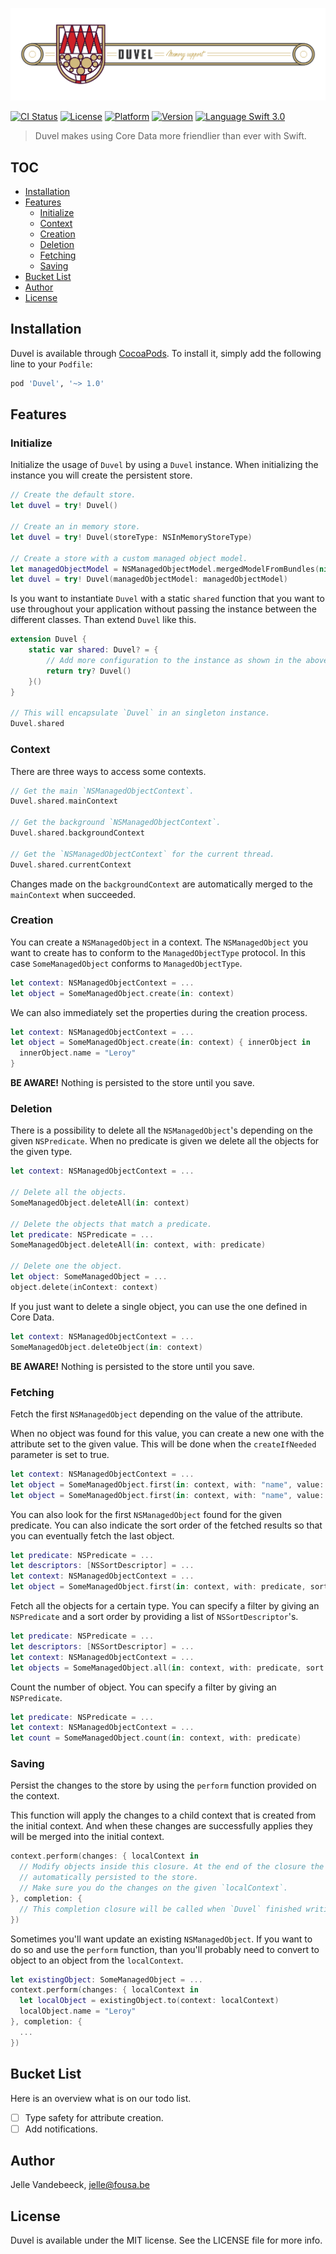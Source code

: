 ![](Resources/Duvel.jpg)

[![CI Status](http://img.shields.io/travis/icapps/ios-duvel.svg?style=flat)](https://travis-ci.org/icapps/ios-duvel)
[![License](https://img.shields.io/cocoapods/l/Duvel.svg?style=flat)](http://cocoapods.org/pods/Duvel)
[![Platform](https://img.shields.io/cocoapods/p/Duvel.svg?style=flat)](http://cocoapods.org/pods/Duvel)
[![Version](https://img.shields.io/cocoapods/v/Duvel.svg?style=flat)](http://cocoapods.org/pods/Duvel)
[![Language Swift 3.0](https://img.shields.io/badge/Language-Swift%203.0-orange.svg?style=flat)](https://swift.org)

> Duvel makes using Core Data more friendlier than ever with Swift.

## TOC

- [Installation](#installation)
- [Features](#features)
  - [Initialize](#initialize)
  - [Context](#context)
  - [Creation](#creation)
  - [Deletion](#deletion)
  - [Fetching](#fetching)
  - [Saving](#saving)
- [Bucket List](#bucket-list)
- [Author](#author)
- [License](#license)

## Installation

Duvel is available through [CocoaPods](http://cocoapods.org). To install it, simply add the following line to your `Podfile`:

```ruby
pod 'Duvel', '~> 1.0'
```

## Features

### Initialize

Initialize the usage of `Duvel` by using a `Duvel` instance. When initializing the instance you will create the persistent store.

```swift
// Create the default store.
let duvel = try! Duvel()

// Create an in memory store.
let duvel = try! Duvel(storeType: NSInMemoryStoreType)

// Create a store with a custom managed object model.
let managedObjectModel = NSManagedObjectModel.mergedModelFromBundles(nil)
let duvel = try! Duvel(managedObjectModel: managedObjectModel)
```

Is you want to instantiate `Duvel` with a static `shared` function that you want to use throughout your application without passing the instance between the different classes. Than extend `Duvel` like this.

```swift
extension Duvel {
    static var shared: Duvel? = {
        // Add more configuration to the instance as shown in the above code.
        return try? Duvel()
    }()
}

// This will encapsulate `Duvel` in an singleton instance.
Duvel.shared
```

### Context

There are three ways to access some contexts.

```swift
// Get the main `NSManagedObjectContext`.
Duvel.shared.mainContext

// Get the background `NSManagedObjectContext`.
Duvel.shared.backgroundContext

// Get the `NSManagedObjectContext` for the current thread.
Duvel.shared.currentContext
```

Changes made on the `backgroundContext` are automatically merged to the `mainContext` when succeeded.

### Creation

You can create a `NSManagedObject` in a context. The `NSManagedObject` you want to create has to conform to the `ManagedObjectType` protocol. In this case `SomeManagedObject` conforms to `ManagedObjectType`.

```swift
let context: NSManagedObjectContext = ...
let object = SomeManagedObject.create(in: context)
```

We can also immediately set the properties during the creation process.

```swift
let context: NSManagedObjectContext = ...
let object = SomeManagedObject.create(in: context) { innerObject in
  innerObject.name = "Leroy"
}
```

**BE AWARE!** Nothing is persisted to the store until you save.

### Deletion

There is a possibility to delete all the `NSManagedObject`'s depending on the given `NSPredicate`. When no predicate is given we delete all the objects for the given type.

```swift
let context: NSManagedObjectContext = ...

// Delete all the objects.
SomeManagedObject.deleteAll(in: context)

// Delete the objects that match a predicate.
let predicate: NSPredicate = ...
SomeManagedObject.deleteAll(in: context, with: predicate)

// Delete one the object.
let object: SomeManagedObject = ...
object.delete(inContext: context)
```

If you just want to delete a single object, you can use the one defined in Core Data.

```swift
let context: NSManagedObjectContext = ...
SomeManagedObject.deleteObject(in: context)
```

**BE AWARE!** Nothing is persisted to the store until you save.

### Fetching

Fetch the first `NSManagedObject` depending on the value of the attribute.

When no object was found for this value, you can create a new one with the attribute set to the given value. This will be done when the `createIfNeeded` parameter is set to true.

```swift
let context: NSManagedObjectContext = ...
let object = SomeManagedObject.first(in: context, with: "name", value: "Leroy")
let object = SomeManagedObject.first(in: context, with: "name", value: "Leroy", createIfNeeded: true)
```

You can also look for the first `NSManagedObject` found for the given predicate. You can also indicate the sort order of the fetched results so that you can eventually fetch the last object.

```swift
let predicate: NSPredicate = ...
let descriptors: [NSSortDescriptor] = ...
let context: NSManagedObjectContext = ...
let object = SomeManagedObject.first(in: context, with: predicate, sort: descriptors)
```

Fetch all the objects for a certain type. You can specify a filter by giving an `NSPredicate` and a sort order by providing a list of `NSSortDescriptor`'s.

```swift
let predicate: NSPredicate = ...
let descriptors: [NSSortDescriptor] = ...
let context: NSManagedObjectContext = ...
let objects = SomeManagedObject.all(in: context, with: predicate, sort: descriptors)
```

Count the number of object. You can specify a filter by giving an `NSPredicate`.

```swift
let predicate: NSPredicate = ...
let context: NSManagedObjectContext = ...
let count = SomeManagedObject.count(in: context, with: predicate)
```

### Saving

Persist the changes to the store by using the `perform` function provided on the context.

This function will apply the changes to a child context that is created from the initial context. And when these changes are successfully applies they will be merged into the initial context.

```swift
context.perform(changes: { localContext in
  // Modify objects inside this closure. At the end of the closure the changes will be
  // automatically persisted to the store.
  // Make sure you do the changes on the given `localContext`.
}, completion: {
  // This completion closure will be called when `Duvel` finished writing to the store.
})
```

Sometimes you'll want update an existing `NSManagedObject`. If you want to do so and use the `perform` function, than you'll probably need to convert to object to an object from the `localContext`.

```swift
let existingObject: SomeManagedObject = ...
context.perform(changes: { localContext in
  let localObject = existingObject.to(context: localContext)
  localObject.name = "Leroy"
}, completion: {
  ...
})
```

## Bucket List

Here is an overview what is on our todo list.

- [ ] Type safety for attribute creation.
- [ ] Add notifications.

## Author

Jelle Vandebeeck, jelle@fousa.be

## License

Duvel is available under the MIT license. See the LICENSE file for more info.

